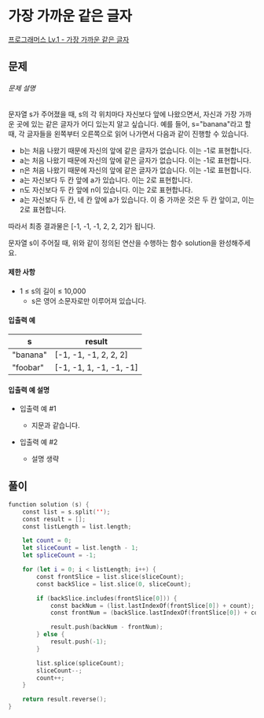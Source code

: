 <!-- @format -->

# 가장 가까운 같은 글자

[프로그래머스 Lv.1 - 가장 가까운 같은 글자](https://school.programmers.co.kr/learn/courses/30/lessons/142086)

## 문제

###### 문제 설명

문자열 s가 주어졌을 때, s의 각 위치마다 자신보다 앞에 나왔으면서, 자신과 가장 가까운 곳에 있는 같은 글자가 어디 있는지 알고 싶습니다.
예를 들어, s="banana"라고 할 때, 각 글자들을 왼쪽부터 오른쪽으로 읽어 나가면서 다음과 같이 진행할 수 있습니다.

- b는 처음 나왔기 때문에 자신의 앞에 같은 글자가 없습니다. 이는 -1로 표현합니다.
- a는 처음 나왔기 때문에 자신의 앞에 같은 글자가 없습니다. 이는 -1로 표현합니다.
- n은 처음 나왔기 때문에 자신의 앞에 같은 글자가 없습니다. 이는 -1로 표현합니다.
- a는 자신보다 두 칸 앞에 a가 있습니다. 이는 2로 표현합니다.
- n도 자신보다 두 칸 앞에 n이 있습니다. 이는 2로 표현합니다.
- a는 자신보다 두 칸, 네 칸 앞에 a가 있습니다. 이 중 가까운 것은 두 칸 앞이고, 이는 2로 표현합니다.

따라서 최종 결과물은 [-1, -1, -1, 2, 2, 2]가 됩니다.

문자열 s이 주어질 때, 위와 같이 정의된 연산을 수행하는 함수 solution을 완성해주세요.

#### 제한 사항

- 1 ≤ s의 길이 ≤ 10,000
  - s은 영어 소문자로만 이루어져 있습니다.

#### 입출력 예

| s        | result                  |
| -------- | ----------------------- |
| "banana" | [-1, -1, -1, 2, 2, 2]   |
| "foobar" | [-1, -1, 1, -1, -1, -1] |

#### 입출력 예 설명

- 입출력 예 #1

  - 지문과 같습니다.

- 입출력 예 #2

  - 설명 생략

## 풀이

```swift
function solution (s) {
    const list = s.split('');
    const result = [];
    const listLength = list.length;

    let count = 0;
    let sliceCount = list.length - 1;
    let spliceCount = -1;

    for (let i = 0; i < listLength; i++) {
        const frontSlice = list.slice(sliceCount);
        const backSlice = list.slice(0, sliceCount);

        if (backSlice.includes(frontSlice[0])) {
            const backNum = (list.lastIndexOf(frontSlice[0]) + count);
            const frontNum = (backSlice.lastIndexOf(frontSlice[0]) + count);

            result.push(backNum - frontNum);
        } else {
            result.push(-1);
        }

        list.splice(spliceCount);
        sliceCount--;
        count++;
    }

    return result.reverse();
}
```
